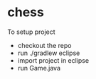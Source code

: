 # chess


To setup project

* checkout the repo
* run ./gradlew eclipse
* import project in eclipse
* run Game.java
